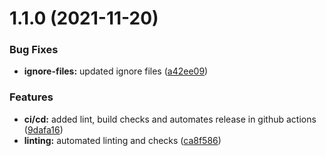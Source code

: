 # 1.1.0 (2021-11-20)


### Bug Fixes

* **ignore-files:** updated ignore files ([a42ee09](https://github.com/Aarush-Goyal/typescript-template/commit/a42ee09b54abbae1baba69e8dc6f7fbc79b51480))


### Features

* **ci/cd:** added lint, build checks and automates release in github actions ([9dafa16](https://github.com/Aarush-Goyal/typescript-template/commit/9dafa166bd2ef807659e3bac65ce77de6c863848))
* **linting:** automated linting and checks ([ca8f586](https://github.com/Aarush-Goyal/typescript-template/commit/ca8f586b303a08901d657d65b3f53577ac039a7b))



